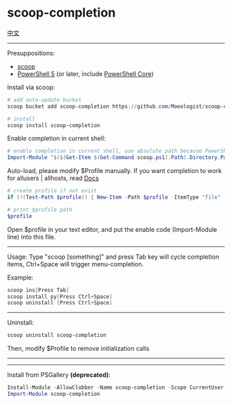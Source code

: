 # scoop-completion

[中文](https://github.com/Moeologist/scoop-completion/blob/master/README.zh.md)

---

Presuppositions:
* [scoop](https://github.com/lukesampson/scoop)
* [PowerShell 5](https://aka.ms/wmf5download) (or later, include [PowerShell Core](https://docs.microsoft.com/en-us/powershell/scripting/install/installing-powershell-core-on-windows?view=powershell-6))

Install via scoop:
```powershell
# add auto-update bucket
scoop bucket add scoop-completion https://github.com/Moeologist/scoop-completion

# install
scoop install scoop-completion
```

Enable completion in current shell:
```powershell
# enable completion in current shell, use absolute path because PowerShell Core not respect $env:PSModulePath
Import-Module "$($(Get-Item $(Get-Command scoop.ps1).Path).Directory.Parent.FullName)\modules\scoop-completion"
```

Auto-load, please modify $Profile manually. If you want completion to work for allusers | allhosts, read [Docs](https://docs.microsoft.com/en-us/powershell/module/microsoft.powershell.core/about/about_profiles?view=powershell-6#the-profile-variable)
```powershell
# create profile if not exist
if (!(Test-Path $profile)) { New-Item -Path $profile -ItemType "file" -Force }

# print $profile path
$profile
```
Open $profile in your text editor, and put the enable code (Import-Module line) into this file.

---

Usage:
Type "scoop [something]" and press Tab key will cycle completion items, Ctrl+Space will trigger menu-completion.

Example:
```powershell
scoop ins[Press Tab]
scoop install py[Press Ctrl+Space]
scoop uninstall [Press Ctrl+Space]
```

---

Uninstall:
```powershell
scoop uninstall scoop-completion
```
Then, modify $Profile to remove initialization calls

---

---

Install from PSGallery **(deprecated)**:
```powershell
Install-Module -AllowClobber -Name scoop-completion -Scope CurrentUser
Import-Module scoop-completion
```
